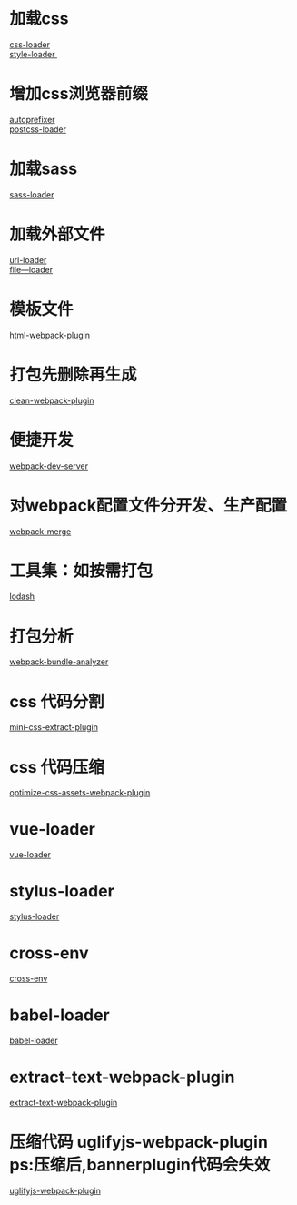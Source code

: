    # 加载css
   [ css-loader ]( https://github.com/webpack-contrib/css-loader )  <br/>
   [ style-loader ]( https://github.com/webpack-contrib/style-loader )    <br/>
   # 增加css浏览器前缀
   [ autoprefixer ]( https://github.com/postcss/autoprefixer )    <br/>
   [ postcss-loader ]( https://github.com/webpack-contrib/postcss-loader )    <br/>
   #  加载sass
   [ sass-loader ]( https://github.com/webpack-contrib/sass-loader )    <br/>
   # 加载外部文件
   [ url-loader ]( https://github.com/webpack-contrib/url-loader )    <br/>
   [ file—loader ]( https://github.com/webpack-contrib/file-loader )    <br/>
   # 模板文件
   [ html-webpack-plugin ]( https://github.com/jantimon/html-webpack-plugin )    <br/>
   # 打包先删除再生成
   [ clean-webpack-plugin ]( https://github.com/johnagan/clean-webpack-plugin )    <br/>
   # 便捷开发
   [ webpack-dev-server ]( https://github.com/webpack/webpack-dev-server )    <br/>
   # 对webpack配置文件分开发、生产配置
   [ webpack-merge ](    https://github.com/survivejs/webpack-merge )    <br/>
   # 工具集：如按需打包
   [ lodash ]( https://github.com/lodash/lodash )    <br/>
   # 打包分析
   [ webpack-bundle-analyzer ]( https://github.com/webpack-contrib/webpack-bundle-analyzer )    <br/>
   # css 代码分割
   [ mini-css-extract-plugin ]( https://github.com/webpack-contrib/mini-css-extract-plugin )    <br/>
   # css 代码压缩
   [ optimize-css-assets-webpack-plugin ]( https://github.com/NMFR/optimize-css-assets-webpack-plugin )    <br/>
   # vue-loader
   [ vue-loader ]( https://github.com/vuejs/vue-loader )    <br/>
   # stylus-loader
   [ stylus-loader ]( https://github.com/webpack-contrib/stylus-loader )    <br/>
   # cross-env
   [ cross-env ]( https://github.com/kentcdodds/cross-env )    <br/>
   # babel-loader
   [ babel-loader ]( https://github.com/babel/babel-loader )    <br/>
   # extract-text-webpack-plugin
   [ extract-text-webpack-plugin ]( https://github.com/webpack-contrib/extract-text-webpack-plugin )    <br/>
   # 压缩代码 uglifyjs-webpack-plugin ps:压缩后,bannerplugin代码会失效
   [ uglifyjs-webpack-plugin ]( https://github.com/webpack-contrib/uglifyjs-webpack-plugin )    <br/>

   

